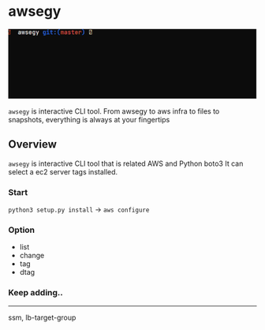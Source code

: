 # awsegy
![awsegy](./show.gif)

`awsegy` is interactive CLI tool.
From awsegy to aws infra to files to snapshots, everything is always at your fingertips

## Overview
`awsegy` is interactive CLI tool that is related AWS and Python boto3
It can select a ec2 server tags installed. 

### Start
`python3 setup.py install` -> `aws configure`

### Option
* list
* change
* tag
* dtag

### Keep adding..
---
ssm, lb-target-group
